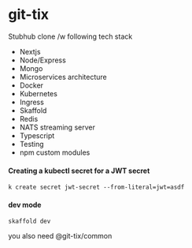 # git-tix

Stubhub clone /w following tech stack

- Nextjs
- Node/Express
- Mongo
- Microservices architecture
- Docker
- Kubernetes
- Ingress
- Skaffold
- Redis
- NATS streaming server
- Typescript
- Testing
- npm custom modules

#### Creating a kubectl secret for a JWT secret

`k create secret jwt-secret --from-literal=jwt=asdf`


#### dev mode
`skaffold dev`

you also need @git-tix/common
